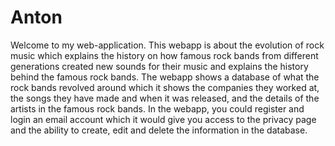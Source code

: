 # Anton
<p>Welcome to my web-application. This webapp is about the evolution of rock music which explains the history on how famous rock bands from different generations created
new sounds for their music and explains the history behind the famous rock bands. The webapp shows a database of what the rock bands revolved around which it shows the companies 
they worked at, the songs they have made and when it was released, and the details of the artists in the famous rock bands. 
In the webapp, you could register and login an email account which it would give you access to the privacy page and the ability to create, edit and delete
the information in the database.
</p>

